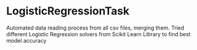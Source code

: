 # LogisticRegressionTask
Automated data reading process from all csv files, merging them.  Tried different Logistic Regression solvers from Scikit Learn Library to find best model accuracy
